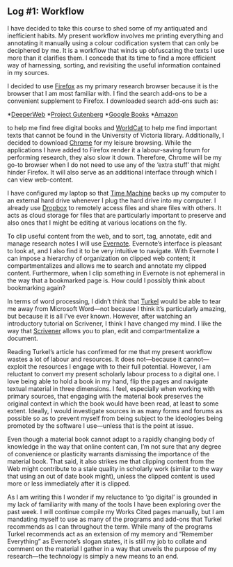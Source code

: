 ## Log #1: Workflow  

I have decided to take this course to shed some of my antiquated and inefficient habits. My present workflow involves me printing everything and annotating it manually using a colour codification system that can only be deciphered by me. It is a workflow that winds up obfuscating the texts I use more than it clarifies them. I concede that its time to find a more efficient way of harnessing, sorting, and revisiting the useful information contained in my sources.  
   
I decided to use [Firefox](http://goo.gl/M8UwS) as my primary research browser because it is the browser that I am most familiar with. I find the search add-ons to be a convenient supplement to Firefox. I downloaded search add-ons such as: 

*[DeeperWeb](http://goo.gl/h0NcM) 
*[Project Gutenberg](http://goo.gl/2mZ5L) 
*[Google Books](http://goo.gl/DeYMT) 
*[Amazon](http://goo.gl/RvZv5)  

to help me find free digital books and [WorldCat](http://goo.gl/rfSR7) to help me find important texts that cannot be found in the University of Victoria library. Additionally, I decided to download [Chrome](https://www.google.com/intl/en/chrome/browser/) for my leisure browsing. While the applications I have added to Firefox render it a labour-saving forum for performing research, they also slow it down. Therefore, Chrome will be my go-to browser when I do not need to use any of the ‘extra stuff’ that might hinder Firefox. It will also serve as an additional interface through which I can view web-content.  

I have configured my laptop so that [Time Machine](http://support.apple.com/kb/HT1427) backs up my computer to an external hard drive whenever I plug the hard drive into my computer. I already use [Dropbox](https://www.dropbox.com/) to remotely access files and share files with others. It acts as cloud storage for files that are particularly important to preserve and also ones that I might be editing at various locations on the fly.  

To clip useful content from the web, and to sort, tag, annotate, edit and manage research notes I will use [Evernote](http://evernote.com/). Evernote’s interface is pleasant to look at, and I also find it to be very intuitive to navigate. With Evernote I can impose a hierarchy of organization on clipped web content; it compartmentalizes and allows me to search and annotate my clipped content. Furthermore, when I clip something in Evernote is not ephemeral in the way that a bookmarked page is. How could I possibly think about bookmarking again?  

In terms of word processing, I didn’t think that [Turkel](http://williamjturkel.net/how-to/) would be able to tear me away from Microsoft Word—not because I think it’s particularly amazing, but because it is all I’ve ever known. However, after watching an introductory tutorial on Scrivener, I think I have changed my mind. I like the way that [Scrivener](http://www.literatureandlatte.com/scrivener.php) allows you to plan, edit and compartmentalize a document.  
   
Reading Turkel’s article has confirmed for me that my present workflow wastes a lot of labour and resources. It does not—because it cannot—exploit the resources I engage with to their full potential. However, I am reluctant to convert my present scholarly labour process to a digital one. I love being able to hold a book in my hand, flip the pages and navigate textual material in three dimensions. I feel, especially when working with primary sources, that engaging with the material book preserves the original context in which the book would have been read, at least to some extent. Ideally, I would investigate sources in as many forms and forums as possible so as to prevent myself from being subject to the ideologies being promoted by the software I use—unless that is the point at issue.  
 
Even though a material book cannot adapt to a rapidly changing body of knowledge in the way that online content can, I’m not sure that any degree of convenience or plasticity warrants dismissing the importance of the material book. That said, it also strikes me that clipping content from the Web might contribute to a stale quality in scholarly work (similar to the way that using an out of date book might), unless the clipped content is used more or less immediately after it is clipped.  

As I am writing this I wonder if my reluctance to ‘go digital’ is grounded in my lack of familiarity with many of the tools I have been exploring over the past week. I will continue compile my Works Cited pages manually, but I am mandating myself to use as many of the programs and add-ons that Turkel recommends as I can throughout the term. While many of the programs Turkel recommends act as an extension of my memory and “Remember Everything” as Evernote’s slogan states, it is still my job to collate and comment on the material I gather in a way that unveils the purpose of my research—the technology is simply a new means to an end.  


